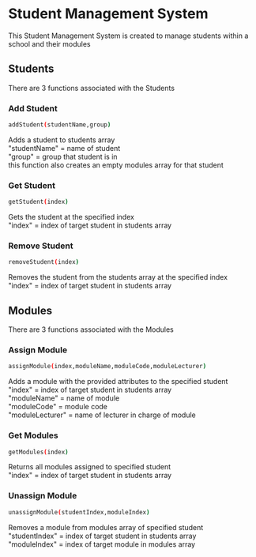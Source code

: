 # Student Management System
This Student Management System is created to manage students within a school and their modules

## Students
There are 3 functions associated with the Students
### Add Student
```bash
addStudent(studentName,group)
```
Adds a student to students array  
"studentName" = name of student  
"group" = group that student is in  
this function also creates an empty modules array for that student
### Get Student
```bash
getStudent(index)
```
Gets the student at the specified index  
"index" = index of target student in students array
### Remove Student
```bash
removeStudent(index)
```
Removes the student from the students array at the specified index  
"index" = index of target student in students array

## Modules
There are 3 functions associated with the Modules
### Assign Module   
```bash
assignModule(index,moduleName,moduleCode,moduleLecturer)
```
Adds a module with the provided attributes to the specified student  
"index" = index of target student in students array  
"moduleName" = name of module  
"moduleCode" = module code  
"moduleLecturer" = name of lecturer in charge of module
### Get Modules
```bash
getModules(index)
```
Returns all modules assigned to specified student  
"index" = index of target student in students array  
### Unassign Module
```bash
unassignModule(studentIndex,moduleIndex)
```
Removes a module from modules array of specified student  
"studentIndex" = index of target student in students array  
"moduleIndex" = index of target module in modules array